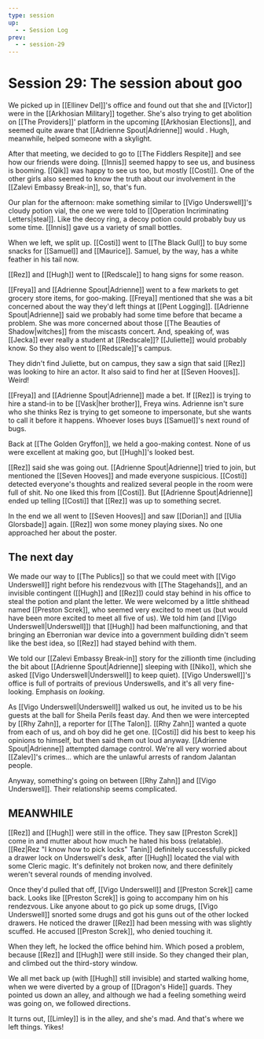 ```yaml
---
type: session
up:
  - - Session Log
prev:
  - - session-29
---
```


# Session 29: The session about goo
We picked up in [[Ellinev Del]]'s office and found out that she and [[Victor]] were in the [[Arkhosian Military]] together. She's also trying to get abolition on [[The Providers]]' platform in the upcoming [[Arkhosian Elections]], and seemed quite aware that [[Adrienne Spout|Adrienne]] would . Hugh, meanwhile, helped someone with a skylight.

After that meeting, we decided to go to  [[The Fiddlers Respite]] and see how our friends were doing. [[Innis]] seemed happy to see us, and business is booming. [[Qik]] was happy to see us too, but mostly [[Costi]]. One of the other girls also seemed to know the truth about our involvement in the [[Zalevi Embassy Break-in]], so, that's fun. 

Our plan for the afternoon: make something similar to [[Vigo Underswell]]'s cloudy potion vial, the one we were told to [[Operation Incriminating Letters|steal]]. Like the decoy ring, a decoy potion could probably buy us some time. [[Innis]] gave us a variety of small bottles. 

When we left, we split up. [[Costi]] went to [[The Black Gull]] to buy some snacks for [[Samuel]] and [[Maurice]]. Samuel, by the way, has a white feather in his tail now. 

[[Rez]] and [[Hugh]] went to [[Redscale]] to hang signs for some reason. 

[[Freya]] and [[Adrienne Spout|Adrienne]] went to a few markets to get grocery store items, for goo-making. [[Freya]] mentioned that she was a bit concerned about the way they'd left things at [[Pent Logging]]. [[Adrienne Spout|Adrienne]] said we probably had some time before that became a problem. She was more concerned about those [[The Beauties of Shadow|witches]] from the miscasts concert. And, speaking of, was [[Jecka]] ever really a student at [[Redscale]]? [[Juliette]] would probably know. So they also went to [[Redscale]]'s campus. 

They didn't find Juliette, but on campus, they saw a sign that said [[Rez]] was looking to hire an actor. It also said to find her at [[Seven Hooves]]. Weird!

[[Freya]] and [[Adrienne Spout|Adrienne]] made a bet. If [[Rez]] is trying to hire a stand-in to be [[Vask|her brother]], Freya wins. Adrienne isn't sure who she thinks Rez is trying to get someone to impersonate, but she wants to call it before it happens. Whoever loses buys [[Samuel]]'s next round of bugs.

Back at [[The Golden Gryffon]], we held a goo-making contest. None of us were excellent at making goo, but [[Hugh]]'s looked best. 

[[Rez]] said she was going out. [[Adrienne Spout|Adrienne]] tried to join, but mentioned the [[Seven Hooves]] and made everyone suspicious. [[Costi]] detected everyone's thoughts and realized several people in the room were full of shit. No one liked this from [[Costi]]. But [[Adrienne Spout|Adrienne]] ended up telling [[Costi]] that [[Rez]] was up to something secret.

In the end we all went to [[Seven Hooves]] and saw [[Dorian]] and [[Ulia Glorsbade]] again. [[Rez]] won some money playing sixes. No one approached her about the poster. 

## The next day
We made our way to [[The Publics]] so that we could meet with [[Vigo Underswell]] right before his rendezvous with [[The Stagehands]], and an invisible contingent ([[Hugh]] and [[Rez]]) could stay behind in his office to steal the potion and plant the letter. We were welcomed by a little shithead named [[Preston Screk]], who seemed very excited to meet us (but would have been more excited to meet all five of us). We told him (and [[Vigo Underswell|Underswell]]) that [[Hugh]] had been malfunctioning, and that bringing an Eberronian war device into a government building didn't seem like the best idea, so [[Rez]] had stayed behind with them. 

We told our [[Zalevi Embassy Break-in]] story for the zillionth time (including the bit about [[Adrienne Spout|Adrienne]] sleeping with [[Niko]], which she asked [[Vigo Underswell|Underswell]] to keep quiet). [[Vigo Underswell]]'s office is full of portraits of previous Underswells, and it's all very fine-looking. Emphasis on *looking*. 

As [[Vigo Underswell|Underswell]] walked us out, he invited us to be his guests at the ball for Sheila Perils feast day. And then we were intercepted by [[Rhy Zahn]], a reporter for [[The Talon]]. [[Rhy Zahn]] wanted a quote from each of us, and oh boy did he get one. [[Costi]] did his best to keep his opinions to himself, but then said them out loud anyway. [[Adrienne Spout|Adrienne]] attempted damage control. We're all very worried about [[Zalev]]'s crimes... which are the unlawful arrests of random Jalantan people. 

Anyway, something's going on between [[Rhy Zahn]] and [[Vigo Underswell]]. Their relationship seems complicated.

## MEANWHILE
[[Rez]] and [[Hugh]] were still in the office. They saw [[Preston Screk]] come in and mutter about how much he hated his boss (relatable). [[Rez|Rez "I know how to pick locks" Tanin]] definitely successfully picked a drawer lock on Underswell's desk, after [[Hugh]] located the vial with some Cleric magic. It's definitely not broken now, and there definitely weren't several rounds of mending involved. 

Once they'd pulled that off, [[Vigo Underswell]] and [[Preston Screk]] came back. Looks like [[Preston Screk]] is going to accompany him on his rendezvous. Like anyone about to go pick up some drugs, [[Vigo Underswell]] snorted some drugs and got his guns out of the other locked drawers. He noticed the drawer [[Rez]] had been messing with was slightly scuffed. He accused [[Preston Screk]], who denied touching it. 

When they left, he locked the office behind him. Which posed a problem, because [[Rez]] and [[Hugh]] were still inside. So they changed their plan, and climbed out the third-story window. 

We all met back up (with [[Hugh]] still invisible) and started walking home, when we were diverted by a group of [[Dragon's Hide]] guards. They pointed us down an alley, and although we had a feeling something weird was going on, we followed directions. 

It turns out, [[Limley]] is in the alley, and she's mad. And that's where we left things. Yikes!